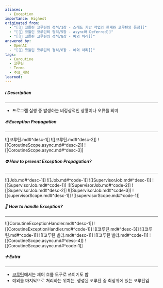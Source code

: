 ```yaml
---
aliases:
  - Exception
importance: Highest
originated from:
  - "[[📘 코틀린 코루틴의 정석/1장 - 스레드 기반 작업의 한계와 코루틴의 등장]]"
  - "[[📘 코틀린 코루틴의 정석/5장 - async와 Deferred]]"
  - "[[📘 코틀린 코루틴의 정석/8장 - 예외 처리]]"
answered by:
  - OpenAI
  - "[[📘 코틀린 코루틴의 정석/8장 - 예외 처리]]"
tags:
  - Coroutine
  - 코루틴
  - Terms
  - 주요_개념
learned:
---
```

##### ℹ️ Description
---
- 프로그램 실행 중 발생하는 비정상적인 상황이나 오류를 의미

##### 🔥 Exception Propagation
---
![[코루틴.md#^desc-1]]
![[코루틴.md#^desc-2]]
![[CoroutineScope.async.md#^desc-2]]
![[CoroutineScope.async.md#^desc-3]]

##### ⛔️ How to prevent Exception Propagation?
---
![[Job.md#^desc-1]]
![[Job.md#^code-1]]
![[SupervisorJob.md#^desc-1]]
![[SupervisorJob.md#^code-1]]
![[SupervisorJob.md#^code-2]]
![[SupervisorJob.md#^desc-2]]
![[SupervisorJob.md#^code-3]]
![[supervisorScope.md#^desc-1]]
![[supervisorScope.md#^code-1]]

##### 🧯 How to handle Exception?
---
![[CoroutineExceptionHandler.md#^desc-1]]
![[CoroutineExceptionHandler.md#^code-1]]
![[코루틴.md#^desc-3]]
![[코루틴.md#^code-1]]
![[코루틴 빌더.md#^desc-1]]
![[코루틴 빌더.md#^code-1]]
![[CoroutineScope.async.md#^desc-4]]
![[CoroutineScope.async.md#^code-1]]

##### ➕ Extra
---
- [코루틴](코루틴.md)에서는 제어 흐름 도구로 쓰이기도 함
- 예외를 마지막으로 처리하는 위치는, 생성된 코루틴 중 최상위에 있는 코루틴임
